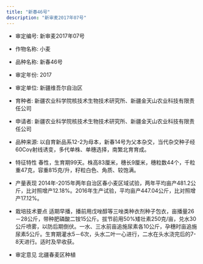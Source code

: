 ```yaml
---
title: "新春46号"
description: "新审麦2017年07号"
---
```

* 审定编号:  新审麦2017年07号

*  作物名称:  小麦

*  品种名称:  新春46号

*  审定年份:  2017

*  审定单位:  新疆维吾尔自治区

* 育种者:  新疆农业科学院核技术生物技术研究所、新疆金天山农业科技有限责任公司

*  申请者:  新疆农业科学院核技术生物技术研究所、新疆金天山农业科技有限责任公司

*  品种来源:  以自育新品系12-2为母本，新春14号为父本杂交，当代杂交种子经60Coγ射线诱变，多代单株、单穗选择，南繁北育育成。

*  特征特性
春性，生育期99天。株高83厘米，穗长9厘米，穗粒数44个，千粒重47克，容重815克/升，籽粒白色、角质、较饱满。

*  产量表现
2014年-2015年两年自治区春小麦区域试验，两年平均亩产481.2公斤，比对照增产12.18%。2016年生产试验，平均亩产447.04公斤，比对照增产17.12%。

*  栽培技术要点
适期早播，播前用戊唑醇等三唑类种衣剂种子包衣，亩播量26－28公斤，带种肥磷酸二铵15公斤。拔节前用50%矮壮素250克/亩，兑水30公斤喷雾，以防后期倒伏。一水、三水前亩追施尿素各10公斤，孕穗时亩追施尿素5公斤。生育期灌水5－6次，头水二叶一心进行，二水在头水浇完后的7-8天进行。适时及早收获。

*  审定意见
北疆春麦区种植
